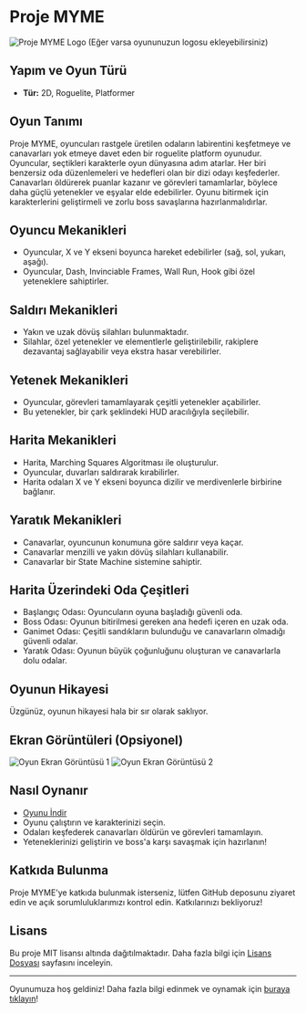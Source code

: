 # Proje MYME

![Proje MYME Logo](link_to_logo.png) (Eğer varsa oyununuzun logosu ekleyebilirsiniz)

## Yapım ve Oyun Türü

- **Tür:** 2D, Roguelite, Platformer

## Oyun Tanımı

Proje MYME, oyuncuları rastgele üretilen odaların labirentini keşfetmeye ve canavarları yok etmeye davet eden bir roguelite platform oyunudur. Oyuncular, seçtikleri karakterle oyun dünyasına adım atarlar. Her biri benzersiz oda düzenlemeleri ve hedefleri olan bir dizi odayı keşfederler. Canavarları öldürerek puanlar kazanır ve görevleri tamamlarlar, böylece daha güçlü yetenekler ve eşyalar elde edebilirler. Oyunu bitirmek için karakterlerini geliştirmeli ve zorlu boss savaşlarına hazırlanmalıdırlar.

## Oyuncu Mekanikleri

- Oyuncular, X ve Y ekseni boyunca hareket edebilirler (sağ, sol, yukarı, aşağı).
- Oyuncular, Dash, Invinciable Frames, Wall Run, Hook gibi özel yeteneklere sahiptirler.

## Saldırı Mekanikleri

- Yakın ve uzak dövüş silahları bulunmaktadır.
- Silahlar, özel yetenekler ve elementlerle geliştirilebilir, rakiplere dezavantaj sağlayabilir veya ekstra hasar verebilirler.

## Yetenek Mekanikleri

- Oyuncular, görevleri tamamlayarak çeşitli yetenekler açabilirler.
- Bu yetenekler, bir çark şeklindeki HUD aracılığıyla seçilebilir.

## Harita Mekanikleri

- Harita, Marching Squares Algoritması ile oluşturulur.
- Oyuncular, duvarları saldırarak kırabilirler.
- Harita odaları X ve Y ekseni boyunca dizilir ve merdivenlerle birbirine bağlanır.

## Yaratık Mekanikleri

- Canavarlar, oyuncunun konumuna göre saldırır veya kaçar.
- Canavarlar menzilli ve yakın dövüş silahları kullanabilir.
- Canavarlar bir State Machine sistemine sahiptir.

## Harita Üzerindeki Oda Çeşitleri

- Başlangıç Odası: Oyuncuların oyuna başladığı güvenli oda.
- Boss Odası: Oyunun bitirilmesi gereken ana hedefi içeren en uzak oda.
- Ganimet Odası: Çeşitli sandıkların bulunduğu ve canavarların olmadığı güvenli odalar.
- Yaratık Odası: Oyunun büyük çoğunluğunu oluşturan ve canavarlarla dolu odalar.

## Oyunun Hikayesi

Üzgünüz, oyunun hikayesi hala bir sır olarak saklıyor.

## Ekran Görüntüleri (Opsiyonel)

![Oyun Ekran Görüntüsü 1](screenshot1.png)
![Oyun Ekran Görüntüsü 2](screenshot2.png)

## Nasıl Oynanır

- [Oyunu İndir](link_to_download)
- Oyunu çalıştırın ve karakterinizi seçin.
- Odaları keşfederek canavarları öldürün ve görevleri tamamlayın.
- Yeteneklerinizi geliştirin ve boss'a karşı savaşmak için hazırlanın!

## Katkıda Bulunma

Proje MYME'ye katkıda bulunmak isterseniz, lütfen GitHub deposunu ziyaret edin ve açık sorumluluklarımızı kontrol edin. Katkılarınızı bekliyoruz!

## Lisans

Bu proje MIT lisansı altında dağıtılmaktadır. Daha fazla bilgi için [Lisans Dosyası](LICENSE.md) sayfasını inceleyin.

---

Oyunumuza hoş geldiniz! Daha fazla bilgi edinmek ve oynamak için [buraya tıklayın](link_to_game)!
